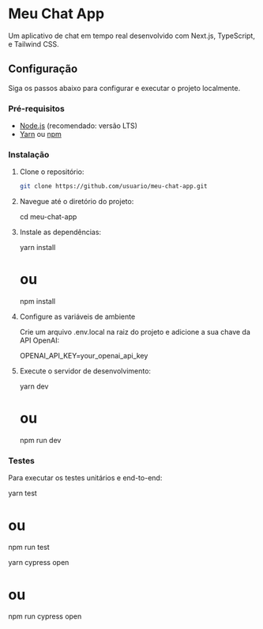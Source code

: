 # Meu Chat App

Um aplicativo de chat em tempo real desenvolvido com Next.js, TypeScript, e Tailwind CSS.

## Configuração

Siga os passos abaixo para configurar e executar o projeto localmente.

### Pré-requisitos

- [Node.js](https://nodejs.org/) (recomendado: versão LTS)
- [Yarn](https://classic.yarnpkg.com/en/docs/install/) ou [npm](https://docs.npmjs.com/downloading-and-installing-node-js-and-npm)

### Instalação

1. Clone o repositório:

   ```bash
   git clone https://github.com/usuario/meu-chat-app.git

2. Navegue até o diretório do projeto:

   cd meu-chat-app

3. Instale as dependências:

   yarn install
   # ou
   npm install

4. Configure as variáveis de ambiente

   Crie um arquivo .env.local na raiz do projeto e adicione a sua chave da API OpenAI:

   OPENAI_API_KEY=your_openai_api_key

5. Execute o servidor de desenvolvimento:

   yarn dev
   # ou
   npm run dev

### Testes
   
   Para executar os testes unitários e end-to-end:

   yarn test
   # ou
   npm run test

   yarn cypress open
   # ou
   npm run cypress open